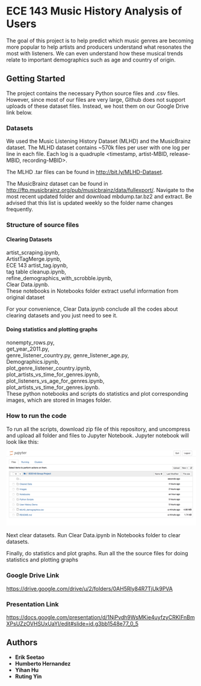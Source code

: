 # ECE 143 Music History Analysis of Users

The goal of this project is to help predict which music genres are becoming more popular to help artists and producers understand what resonates the most with listeners. We can even understand how these musical trends relate to important demographics such as age and country of origin.  

## Getting Started

The project contains the necessary Python source files and .csv files. However, since most of our files are very large, Github does not support uploads of these dataset files. Instead, we host them on our Google Drive link below.

### Datasets

We used the Music Listening History Dataset (MLHD) and the MusicBrainz dataset. The MLHD dataset contains ~570k files per user with one log per line in each file. Each log is a quadruple <timestamp, artist-MBID, release-MBID, recording-MBID>.

The MLHD .tar files can be found in http://bit.ly/MLHD-Dataset.

The MusicBrainz dataset can be found in http://ftp.musicbrainz.org/pub/musicbrainz/data/fullexport/. Navigate to the most recent updated folder and download mbdump.tar.bz2 and extract. Be advised that this list is updated weekly so the folder name changes frequently.

### Structure of source files 

#### Clearing Datasets
artist_scraping.ipynb,  
ArtistTagMerge.ipynb,  
ECE 143 artist_tag.ipynb,  
tag table cleanup.ipynb,  
refine_demographics_with_scrobble.ipynb,  
Clear Data.ipynb.  
These notebooks in Notebooks folder extract useful information from original dataset 

For your convenience, Clear Data.ipynb conclude all the codes about clearing datasets and you just need to see it.

#### Doing statistics and plotting graphs
nonempty_rows.py,  
get_year_2011.py,  
genre_listener_country.py, 
genre_listener_age.py,  
Demographics.ipynb,  
plot_genre_listener_country.ipynb,  
plot_artists_vs_time_for_genres.ipynb,  
plot_listeners_vs_age_for_genres.ipynb,  
plot_artists_vs_time_for_genres.ipynb.  
These python notebooks and scripts do statistics and plot corresponding images, which are stored in Images folder.

### How to run the code

To run all the scripts, download zip file of this repository, and uncompress and upload all folder and files to Jupyter Notebook. Jupyter notebook will look like this:

![alt text](https://github.com/ece143team16/ECE143---Music-History-Analysis-of-Users/blob/master/Images/Jupyter%20Setup2.png)

Next clear datasets. Run Clear Data.ipynb in Notebooks folder to clear datasets.

Finally, do statistics and plot graphs. Run all the the source files for doing statistics and plotting graphs



### Google Drive Link

https://drive.google.com/drive/u/2/folders/0AH5Rly84R7TjUk9PVA

### Presentation Link

https://docs.google.com/presentation/d/1NjPvdh9WsMKie4uyfzyCRKIFnBmXPsUZzOVHSUxUaYI/edit#slide=id.g3bb1548e77_0_5

## Authors

* **Erik Seetao** 
* **Humberto Hernandez** 
* **Yihan Hu** 
* **Ruting Yin** 
